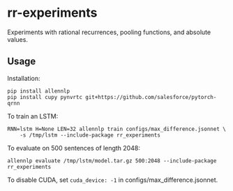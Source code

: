 # rr-experiments
Experiments with rational recurrences, pooling functions, and absolute values.

## Usage

Installation:

```shell
pip install allennlp
pip install cupy pynvrtc git+https://github.com/salesforce/pytorch-qrnn
```

To train an LSTM:

```shell
RNN=lstm H=None LEN=32 allennlp train configs/max_difference.jsonnet \
    -s /tmp/lstm --include-package rr_experiments
```

To evaluate on 500 sentences of length 2048:

```shell
allennlp evaluate /tmp/lstm/model.tar.gz 500:2048 --include-package rr_experiments
```

To disable CUDA, set `cuda_device: -1` in configs/max_difference.jsonnet.
